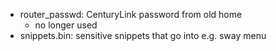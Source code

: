 - router_passwd: CenturyLink password from old home
    - no longer used
- snippets.bin: sensitive snippets that go into e.g. sway menu
